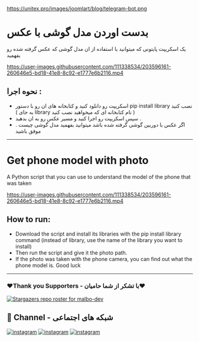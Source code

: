 
https://unitex.pro/images/joomlart/blog/telegram-bot.png

# بدست اوردن مدل گوشی با عکس

یک اسکریپت پایتونی که میتوانید با استفاده از ان مدل گوشی که عکس گرفته شده رو بفهمید

https://user-images.githubusercontent.com/111338534/203596161-260646e5-bd18-41e8-8c92-e1777e6b2116.mp4

## نحوه اجرا : 

- اسکریپت رو دانلود کنید و کتابخانه های ان رو با دستور pip install library نصب کنید ( به جای library نام کتابخانه ای که میخواهید نصب کنید )
- سپس اسکریپت رو اجرا کنید و مسیر عکس رو به ان بدهید .
- اگر عکس با دوربین گوشی گرفته شده باشد میتوانید بفهمید مدل گوشی چیست .
موفق باشید

-------------------------------------------------------------------------

# Get phone model with photo

A Python script that you can use to understand the model of the phone that was taken

https://user-images.githubusercontent.com/111338534/203596161-260646e5-bd18-41e8-8c92-e1777e6b2116.mp4

## How to run:

- Download the script and install its libraries with the pip install library command (instead of library, use the name of the library you want to install)
- Then run the script and give it the photo path.
- If the photo was taken with the phone camera, you can find out what the phone model is.
Good luck

-------------------------------------------------------------------------

### ❤️Thank you Supporters - با تشکر از شما حامیان❤️
[![Stargazers repo roster for malbo-dev](https://reporoster.com/stars/dark/malbo-dev/photoModel)](https://github.com/malbo-dev/photoModel/stargazers)

## 🔗 Channel - شبکه های اجتماعی
[![instagram](https://img.shields.io/badge/Channel-Telegram-blue)](https://t.me/Malbo_Dev)
[![instagram](https://img.shields.io/badge/Channel-Youtube-red)](https://www.youtube.com/channel/UCRXB3lWiZHPwfgcXMjfUzYA)
[![instagram](https://img.shields.io/badge/Channel-Instagram-pink)](https://instagram.com/malbo.dev)
